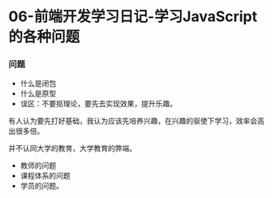 # 06-前端开发学习日记-学习JavaScript的各种问题

### 问题

* 什么是闭包
* 什么是原型
* 误区：不要抠理论，要先去实现效果，提升乐趣。

有人认为要先打好基础，我认为应该先培养兴趣，在兴趣的驱使下学习，效率会高出很多倍。

并不认同大学的教育，大学教育的弊端。

* 教师的问题
* 课程体系的问题
* 学员的问题。
